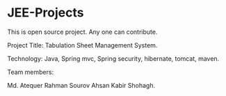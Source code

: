 # JEE-Projects

This is open source project. Any one can contribute.

Project Title: Tabulation Sheet Management System.

Technology: Java, Spring mvc, Spring security, hibernate, tomcat, maven. 

Team members: 

Md. Atequer Rahman Sourov
Ahsan Kabir Shohagh.
